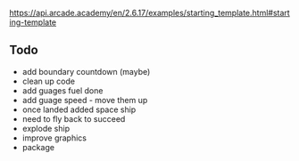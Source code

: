 https://api.arcade.academy/en/2.6.17/examples/starting_template.html#starting-template## Todo* add boundary countdown (maybe)* clean up code* add guages fuel done* add guage speed - move them up* once landed added space ship* need to fly back to succeed* explode ship* improve graphics* package